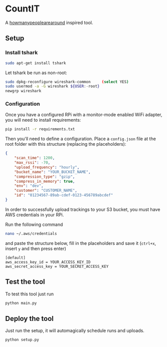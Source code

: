 # CountIT

A [howmanypeoplearearound](https://github.com/schollz/howmanypeoplearearound) inspired tool.

## Setup

### Install tshark

```sh
sudo apt-get install tshark
```

Let tshark be run as non-root:

```sh
sudo dpkg-reconfigure wireshark-common     (select YES)
sudo usermod -a -G wireshark ${USER:-root}
newgrp wireshark
```

### Configuration

Once you have a configured RPi with a monitor-mode enabled WiFi adapter, you will need to install requirements:

```sh
pip install -r requirements.txt
```

Then you'll need to define a configuration. Place a `config.json` file at the root folder with this structure (replacing the placeholders):

```json
{
    "scan_time": 1200,
    "max_rssi": -70,
    "upload_frequency": "hourly",
    "bucket_name": "YOUR_BUCKET_NAME",
    "compression_type": "gzip",
    "compress_in_memory": true,
    "env": "dev",
    "customer": "CUSTOMER_NAME",
    "id": "01234567-89ab-cdef-0123-456789abcdef"
}
```

In order to successfully upload trackings to your S3 bucket, you must have AWS credentials in your RPi.

Run the following command

```sh
nano ~/.aws/credentials
```

and paste the structure below, fill in the placeholders and save it (`ctrl+x`, insert `y` and then press enter)

```text
[default]
aws_access_key_id = YOUR_ACCESS_KEY_ID
aws_secret_access_key = YOUR_SECRET_ACCESS_KEY
```

## Test the tool

To test this tool just run

```sh
python main.py
```

## Deploy the tool

Just run the setup, it will automagically schedule runs and uploads.

```sh
python setup.py
```